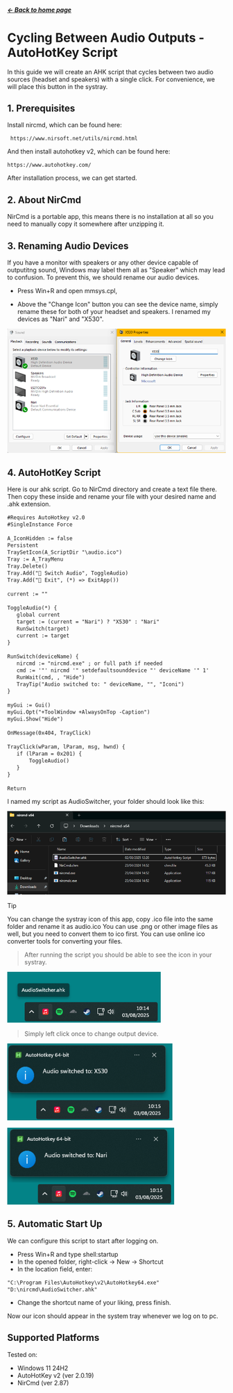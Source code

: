  ##### <a href="/README.md">← Back to home page</a>

 # Cycling Between Audio Outputs - AutoHotKey Script

 In this guide we will create an AHK script that cycles between two audio sources (headset and speakers) with a single click. For convenience, we will place this button in the systray.

 ## 1. Prerequisites

 Install nircmd, which can be found here:
```
 https://www.nirsoft.net/utils/nircmd.html
 ```

 And then install autohotkey v2, which can be found here:
 ```
 https://www.autohotkey.com/
  ```

After installation process, we can get started.

## 2. About NirCmd

NirCmd is a portable app, this means there is no installation at all so you need to manually copy it somewhere after unzipping it.


## 3. Renaming Audio Devices

If you have a monitor with speakers or any other device capable of outputitng sound, Windows may label them all as "Speaker" which may lead to confusion. To prevent this, we should rename our audio devices.

- Press Win+R and open mmsys.cpl,

- Above the "Change Icon" button you can see the device name, simply rename these for both of your headset and speakers. I renamed my devices as "Nari" and "X530".

![pic2](/docs/guides/img%20sources/img02.png)

## 4. AutoHotKey Script

Here is our ahk script. Go to NirCmd directory and create a text file there. Then copy these inside and rename your file with your desired name and .ahk extension.
 ```
#Requires AutoHotkey v2.0
#SingleInstance Force

A_IconHidden := false
Persistent
TraySetIcon(A_ScriptDir "\audio.ico")
Tray := A_TrayMenu
Tray.Delete()
Tray.Add("🔄 Switch Audio", ToggleAudio)
Tray.Add("🚪 Exit", (*) => ExitApp())

current := ""

ToggleAudio(*) {
    global current
    target := (current = "Nari") ? "X530" : "Nari"
    RunSwitch(target)
    current := target
}

RunSwitch(deviceName) {
    nircmd := "nircmd.exe" ; or full path if needed
    cmd := '"' nircmd '" setdefaultsounddevice "' deviceName '" 1'
    RunWait(cmd, , "Hide")
    TrayTip("Audio switched to: " deviceName, "", "Iconi")
}

myGui := Gui()
myGui.Opt("+ToolWindow +AlwaysOnTop -Caption")
myGui.Show("Hide")

OnMessage(0x404, TrayClick)

TrayClick(wParam, lParam, msg, hwnd) {
    if (lParam = 0x201) {
        ToggleAudio()
    }
}

Return
 ```






I named my script as AudioSwitcher, your folder should look like this:

![pic1](/docs/guides/img%20sources/img01.png)




> [!TIP]
> You can change the systray icon of this app, copy .ico file into the same folder and rename it as audio.ico
 You can use .png or other image files as well, but you need to convert them to ico first. You can use online ico converter tools for converting your files.


 > After running the script you should be able to see the icon in your systray. 

 ![pic5](/docs/guides/img%20sources/img05.PNG)

> Simply left click once to change output device.


 ![pic4](/docs/guides/img%20sources/img04.PNG)

 ![pic3](/docs/guides/img%20sources/img03.PNG)

## 5. Automatic Start Up

We can configure this script to start after logging on.

- Press Win+R and type shell:startup
- In the opened folder, right-click → New → Shortcut
- In the location field, enter:
 ```
"C:\Program Files\AutoHotkey\v2\AutoHotkey64.exe" "D:\nircmd\AudioSwitcher.ahk"
 ```
 - Change the shortcut name of your liking, press finish.

 Now our icon should appear in the system tray whenever we log on to pc.

 ## Supported Platforms
 Tested on:
 - Windows 11 24H2
 - AutoHotKey v2 (ver 2.0.19)
 - NirCmd  (ver 2.87)
